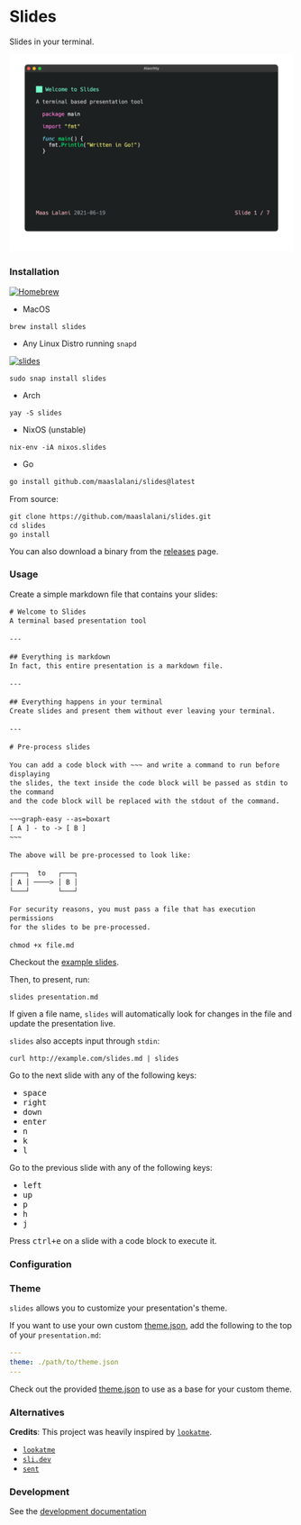 # Slides

Slides in your terminal.

<p align="center">
  <img src="./assets/slides.gif?raw=true" alt="Slides Presentation" />
</p>

### Installation
[![Homebrew](https://img.shields.io/badge/dynamic/json.svg?url=https://formulae.brew.sh/api/formula/slides.json&query=$.versions.stable&label=homebrew)](https://formulae.brew.sh/formula/slides)

* MacOS
```
brew install slides
```

* Any Linux Distro running `snapd`

[![slides](https://snapcraft.io/slides/badge.svg)](https://snapcraft.io/slides)

```
sudo snap install slides
```

* Arch
```
yay -S slides
```

* NixOS (unstable)
```
nix-env -iA nixos.slides
```

* Go
```bash
go install github.com/maaslalani/slides@latest
```

From source:
```
git clone https://github.com/maaslalani/slides.git
cd slides
go install
```

You can also download a binary from the [releases](https://github.com/maaslalani/slides/releases) page.

### Usage
Create a simple markdown file that contains your slides:

```
# Welcome to Slides
A terminal based presentation tool

---

## Everything is markdown
In fact, this entire presentation is a markdown file.

---

## Everything happens in your terminal
Create slides and present them without ever leaving your terminal.

---

# Pre-process slides

You can add a code block with ~~~ and write a command to run before displaying
the slides, the text inside the code block will be passed as stdin to the command
and the code block will be replaced with the stdout of the command.

~~~graph-easy --as=boxart
[ A ] - to -> [ B ]
~~~

The above will be pre-processed to look like:

┌───┐  to   ┌───┐
│ A │ ────> │ B │
└───┘       └───┘

For security reasons, you must pass a file that has execution permissions
for the slides to be pre-processed.

chmod +x file.md
```

Checkout the [example slides](./examples).

Then, to present, run:
```
slides presentation.md
```

If given a file name, `slides` will automatically look for changes in the file and update the presentation live.

`slides` also accepts input through `stdin`:
```
curl http://example.com/slides.md | slides
```

Go to the next slide with any of the following keys:
* <kbd>space</kbd>
* <kbd>right</kbd>
* <kbd>down</kbd>
* <kbd>enter</kbd>
* <kbd>n</kbd>
* <kbd>k</kbd>
* <kbd>l</kbd>

Go to the previous slide with any of the following keys:
* <kbd>left</kbd>
* <kbd>up</kbd>
* <kbd>p</kbd>
* <kbd>h</kbd>
* <kbd>j</kbd>

Press <kbd>ctrl+e</kbd> on a slide with a code block to execute it.

### Configuration

### Theme
`slides` allows you to customize your presentation's theme.

If you want to use your own custom [theme.json](./styles/theme.json), add the following to the top of your `presentation.md`:
```yaml
---
theme: ./path/to/theme.json
---
```

Check out the provided [theme.json](../../styles/theme.json) to use as a base for your custom theme.

### Alternatives

**Credits**: This project was heavily inspired by [`lookatme`](https://github.com/d0c-s4vage/lookatme).

* [`lookatme`](https://github.com/d0c-s4vage/lookatme)
* [`sli.dev`](https://sli.dev/)
* [`sent`](https://tools.suckless.org/sent/)

### Development
See the [development documentation](./docs/development)
